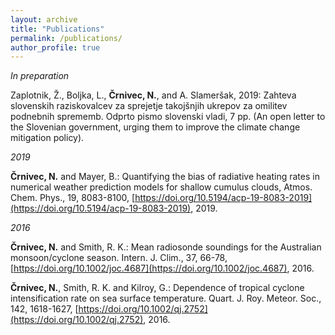 ```yaml
---
layout: archive
title: "Publications"
permalink: /publications/
author_profile: true
---
```


_In preparation_

Zaplotnik, Ž., Boljka, L., **Črnivec, N.**, and A. Slameršak, 2019: Zahteva slovenskih raziskovalcev za sprejetje takojšnjih ukrepov za omilitev podnebnih sprememb. Odprto pismo slovenski vladi, 7 pp. (An open letter to the Slovenian government, urging them to improve the climate change mitigation policy).

_2019_

**Črnivec, N.** and Mayer, B.: Quantifying the bias of radiative heating rates in numerical weather prediction models for shallow cumulus clouds, Atmos. Chem. Phys., 19, 8083-8100, [https://doi.org/10.5194/acp-19-8083-2019](https://doi.org/10.5194/acp-19-8083-2019), 2019. 

_2016_

**Črnivec, N.** and Smith, R. K.: Mean radiosonde soundings for the Australian monsoon/cyclone season. Intern. J. Clim., 37, 66-78, [https://doi.org/10.1002/joc.4687](https://doi.org/10.1002/joc.4687), 2016.

**Črnivec, N.**, Smith, R. K. and Kilroy, G.: Dependence of tropical cyclone intensification rate on sea surface temperature. Quart. J. Roy. Meteor. Soc., 142, 1618-1627, [https://doi.org/10.1002/qj.2752](https://doi.org/10.1002/qj.2752), 2016.
